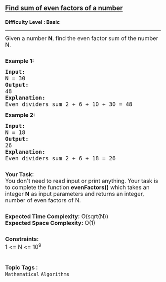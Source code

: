 <h2><a href="https://www.geeksforgeeks.org/problems/find-sum-of-even-factors-of-a-number1725/0">Find sum of even factors of a number</a></h2><h3>Difficulty Level : Basic</h3><hr><div class="problems_problem_content__Xm_eO"><p><span style="font-size:18px">Given a number <strong>N</strong>, find the even factor sum of the number N.</span><br>
&nbsp;</p>

<p><span style="font-size:18px"><strong>Example 1:</strong></span></p>

<pre><span style="font-size:18px"><strong>Input: </strong>
N = 30 
<strong>Output: </strong>
48 
<strong>Explanation:</strong>
Even dividers sum 2 + 6 + 10 + 30 = 48</span></pre>

<p><span style="font-size:18px"><strong>Example 2:</strong></span></p>

<pre><span style="font-size:18px"><strong>Input: </strong>
N = 18 
<strong>Output: </strong>
26 
<strong>Explanation:</strong>
Even dividers sum 2 + 6 + 18 = 26</span>
</pre>

<p><br>
<span style="font-size:18px"><strong>Your Task:</strong><br>
You don't need to read input or print anything. Your task is to complete the function <strong>evenFactors()</strong>&nbsp;which takes&nbsp;an integer <strong>N</strong>&nbsp;as input parameters&nbsp;and returns an integer, number of even factors of N.</span><br>
&nbsp;</p>

<p><span style="font-size:18px"><strong>Expected Time Complexity:</strong> O(sqrt(N))<br>
<strong>Expected Space Complexity:</strong> O(1)</span><br>
&nbsp;</p>

<p><span style="font-size:18px"><strong>Constraints:</strong><br>
1 &lt;= N &lt;= 10<sup>9</sup></span></p>
</div><br><p><span style=font-size:18px><strong>Topic Tags : </strong><br><code>Mathematical</code>&nbsp;<code>Algorithms</code>&nbsp;